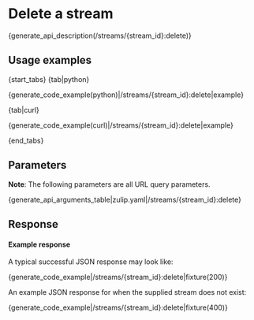 # Delete a stream

{generate_api_description(/streams/{stream_id}:delete)}

## Usage examples

{start_tabs}
{tab|python}

{generate_code_example(python)|/streams/{stream_id}:delete|example}

{tab|curl}

{generate_code_example(curl)|/streams/{stream_id}:delete|example}

{end_tabs}

## Parameters

**Note**: The following parameters are all URL query parameters.

{generate_api_arguments_table|zulip.yaml|/streams/{stream_id}:delete}

## Response

#### Example response

A typical successful JSON response may look like:

{generate_code_example|/streams/{stream_id}:delete|fixture(200)}

An example JSON response for when the supplied stream does not exist:

{generate_code_example|/streams/{stream_id}:delete|fixture(400)}
